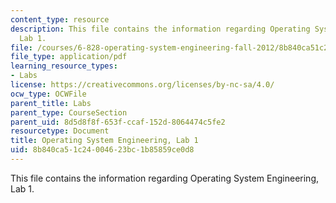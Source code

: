 ```yaml
---
content_type: resource
description: This file contains the information regarding Operating System Engineering,
  Lab 1.
file: /courses/6-828-operating-system-engineering-fall-2012/8b840ca51c24004623bc1b85859ce0d8_MIT6_828F12_lab1.pdf
file_type: application/pdf
learning_resource_types:
- Labs
license: https://creativecommons.org/licenses/by-nc-sa/4.0/
ocw_type: OCWFile
parent_title: Labs
parent_type: CourseSection
parent_uid: 8d5d8f8f-653f-ccaf-152d-8064474c5fe2
resourcetype: Document
title: Operating System Engineering, Lab 1
uid: 8b840ca5-1c24-0046-23bc-1b85859ce0d8
---
```

This file contains the information regarding Operating System Engineering, Lab 1.